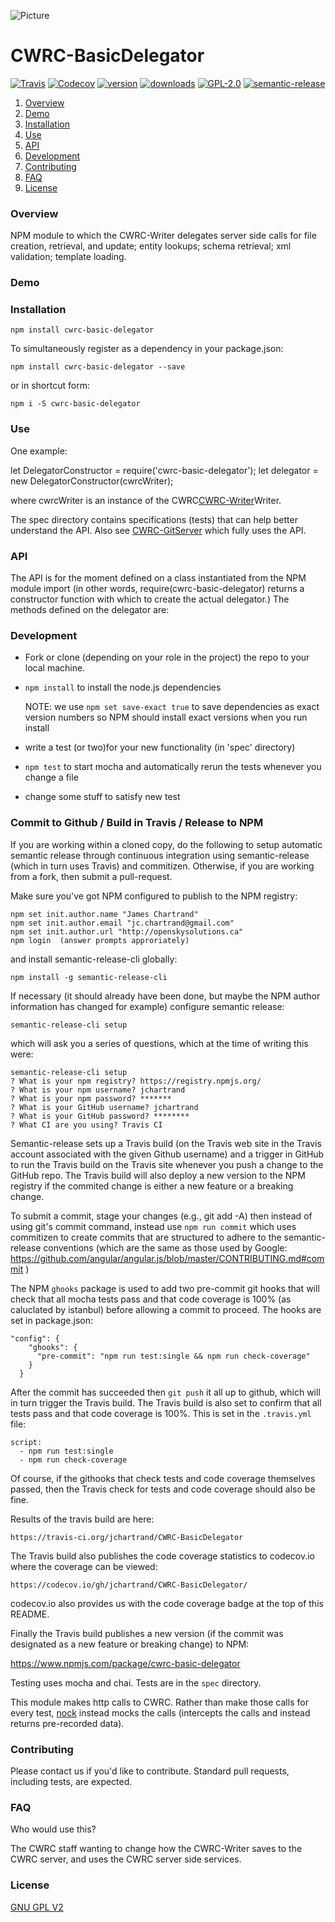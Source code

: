 ![Picture](http://www.cwrc.ca/wp-content/uploads/2010/12/CWRC_Dec-2-10_smaller.png)

# CWRC-BasicDelegator

[![Travis](https://img.shields.io/travis/jchartrand/CWRC-BasicDelegator.svg)](https://travis-ci.org/jchartrand/CWRC-BasicDelegator)
[![Codecov](https://img.shields.io/codecov/c/github/jchartrand/CWRC-BasicDelegator.svg)](https://codecov.io/gh/jchartrand/CWRC-BasicDelegator)
[![version](https://img.shields.io/npm/v/cwrc-basic-delegator.svg)](http://npm.im/cwrc-basic-delegator)
[![downloads](https://img.shields.io/npm/dm/cwrc-basic-delegator.svg)](http://npm-stat.com/charts.html?package=cwrc-basic-delegator&from=2015-08-01)
[![GPL-2.0](https://img.shields.io/npm/l/cwrc-basic-delegator.svg)](http://opensource.org/licenses/GPL-2.0)
[![semantic-release](https://img.shields.io/badge/%20%20%F0%9F%93%A6%F0%9F%9A%80-semantic--release-e10079.svg)](https://github.com/semantic-release/semantic-release)


1. [Overview](#overview)
1. [Demo](#demo)
1. [Installation](#installation)
1. [Use](#use)
1. [API](#api)
1. [Development](#development)
1. [Contributing](#contributing)
1. [FAQ](#faq)
1. [License](#license)

### Overview

NPM module to which the CWRC-Writer delegates server side calls for file creation, retrieval, and update; entity lookups; schema retrieval; xml validation; template loading.

### Demo 


### Installation

`npm install cwrc-basic-delegator`   

To simultaneously register as a dependency in your package.json:

`npm install cwrc-basic-delegator --save`   

or in shortcut form:

`npm i -S cwrc-basic-delegator`

### Use

One example:

let DelegatorConstructor = require('cwrc-basic-delegator');
let delegator = new DelegatorConstructor(cwrcWriter);

where cwrcWriter is an instance of the CWRC[CWRC-Writer](https://github.com/cwrc/CWRC-Writer)Writer.

The spec directory contains specifications (tests) that can help better understand the API. Also see [CWRC-GitServer](https://github.com/cwrc/CWRC-GitServer) which fully uses the API.

### API


The API is for the moment defined on a class instantiated from the NPM module import (in other words, require(cwrc-basic-delegator) returns a constructor function with which to create the actual delegator.) The methods defined on the delegator are:


### Development

* Fork or clone (depending on your role in the project) the repo to your local machine.

* `npm install` to install the node.js dependencies 
	
	NOTE:  we use `npm set save-exact true` to save dependencies as exact version numbers so NPM should install exact versions when you run install

* write a test (or two)for your new functionality (in 'spec' directory)

* `npm test` to start mocha and automatically rerun the tests whenever you change a file

* change some stuff to satisfy new test


### Commit to Github / Build in Travis / Release to NPM

If you are working within a cloned copy, do the following to setup automatic semantic release through continuous integration using semantic-release (which in turn uses Travis) and commitizen.  Otherwise, if you are working from a fork, then submit a pull-request.

Make sure you've got NPM configured to publish to the NPM registry:

```
npm set init.author.name "James Chartrand"
npm set init.author.email "jc.chartrand@gmail.com"
npm set init.author.url "http://openskysolutions.ca"
npm login  (answer prompts approriately)
```
and install semantic-release-cli globally:

`npm install -g semantic-release-cli`

If necessary (it should already have been done, but maybe the NPM author information has changed for example) configure semantic release:

`semantic-release-cli setup`

which will ask you a series of questions, which at the time of writing this were:

```
semantic-release-cli setup
? What is your npm registry? https://registry.npmjs.org/
? What is your npm username? jchartrand
? What is your npm password? *******
? What is your GitHub username? jchartrand
? What is your GitHub password? ********
? What CI are you using? Travis CI
```

Semantic-release sets up a Travis build (on the Travis web site in the Travis account associated with the given Github username) and a trigger in GitHub to run the Travis build on the Travis site whenever you push a change to the GitHub repo.  The Travis build will also deploy a new version to the NPM registry if the commited change is either a new feature or a breaking change.

To submit a commit, stage your changes (e.g., git add -A) then instead of using git's commit command, instead use `npm run commit` which uses commitizen to create commits that are structured to adhere to the semantic-release conventions (which are the same as those used by Google: https://github.com/angular/angular.js/blob/master/CONTRIBUTING.md#commit )

The NPM `ghooks` package is used to add two pre-commit git hooks that will check that all mocha tests pass and that code coverage is 100% (as caluclated by istanbul) before allowing a commit to proceed.  The hooks are set in package.json:

```
"config": {
    "ghooks": {
      "pre-commit": "npm run test:single && npm run check-coverage"
    }
  }
```

After the commit has succeeded then `git push` it all up to github, which will in turn trigger the Travis build.  The Travis build is also set to confirm that all tests pass and that code coverage is 100%.  This is set in the `.travis.yml` file:

```
script:
  - npm run test:single
  - npm run check-coverage
```

Of course, if the githooks that check tests and code coverage themselves passed, then the Travis check for tests and code coverage should also be fine.

Results of the travis build are here:

`https://travis-ci.org/jchartrand/CWRC-BasicDelegator` 

The Travis build also publishes the code coverage statistics to codecov.io where the coverage can be viewed:

`https://codecov.io/gh/jchartrand/CWRC-BasicDelegator/`

 codecov.io also provides us with the code coverage badge at the top of this README.

Finally the Travis build publishes a new version (if the commit was designated as a new feature or breaking change) to NPM:

https://www.npmjs.com/package/cwrc-basic-delegator

Testing uses mocha and chai.  Tests are in the `spec` directory. 

This module makes http calls to CWRC.  Rather than make those calls for every test, [nock](https://github.com/node-nock/nock) instead mocks the calls (intercepts the calls and instead returns pre-recorded data).


### Contributing

Please contact us if you'd like to contribute.  Standard pull requests, including tests, are expected.

### FAQ

Who would use this?

The CWRC staff wanting to change how the CWRC-Writer saves to the CWRC server, and uses the CWRC server side services.

### License

[GNU GPL V2](LICENSE)